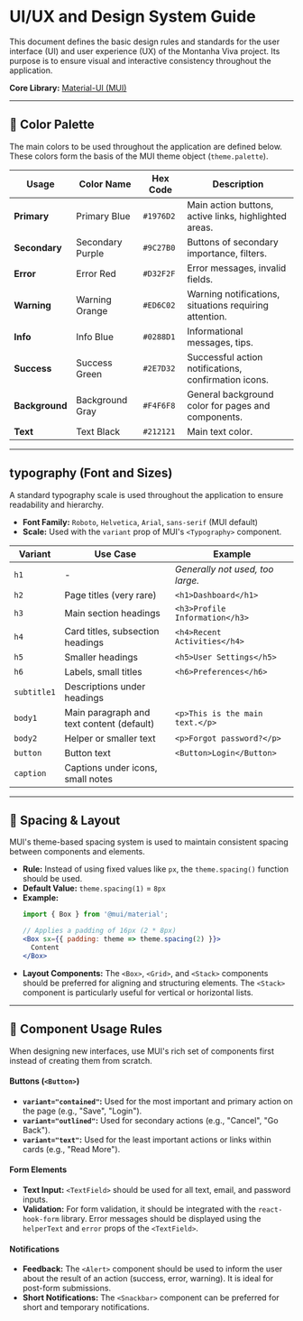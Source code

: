 # UI/UX and Design System Guide

This document defines the basic design rules and standards for the user interface (UI) and user experience (UX) of the Montanha Viva project. Its purpose is to ensure visual and interactive consistency throughout the application.

**Core Library:** [Material-UI (MUI)](https://mui.com/)

---

## 🎨 Color Palette

The main colors to be used throughout the application are defined below. These colors form the basis of the MUI theme object (`theme.palette`).

| Usage      | Color Name      | Hex Code  | Description                                              |
|------------|-----------------|-----------|----------------------------------------------------------|
| **Primary**  | Primary Blue    | `#1976D2` | Main action buttons, active links, highlighted areas.    |
| **Secondary**| Secondary Purple| `#9C27B0` | Buttons of secondary importance, filters.                |
| **Error**    | Error Red       | `#D32F2F` | Error messages, invalid fields.                          |
| **Warning**  | Warning Orange  | `#ED6C02` | Warning notifications, situations requiring attention.   |
| **Info**     | Info Blue       | `#0288D1` | Informational messages, tips.                            |
| **Success**  | Success Green   | `#2E7D32` | Successful action notifications, confirmation icons.     |
| **Background**| Background Gray | `#F4F6F8` | General background color for pages and components.       |
| **Text**     | Text Black      | `#212121` | Main text color.                                         |

---

##  typography (Font and Sizes)

A standard typography scale is used throughout the application to ensure readability and hierarchy.

-   **Font Family:** `Roboto`, `Helvetica`, `Arial`, `sans-serif` (MUI default)
-   **Scale:** Used with the `variant` prop of MUI's `<Typography>` component.

| Variant     | Use Case                          | Example                          |
|-------------|-----------------------------------|----------------------------------|
| `h1`        | -                                 | _Generally not used, too large._ |
| `h2`        | Page titles (very rare)           | `<h1>Dashboard</h1>`             |
| `h3`        | Main section headings             | `<h3>Profile Information</h3>`   |
| `h4`        | Card titles, subsection headings  | `<h4>Recent Activities</h4>`     |
| `h5`        | Smaller headings                  | `<h5>User Settings</h5>`         |
| `h6`        | Labels, small titles              | `<h6>Preferences</h6>`           |
| `subtitle1` | Descriptions under headings       |                                  |
| `body1`     | Main paragraph and text content (default) | `<p>This is the main text.</p>` |
| `body2`     | Helper or smaller text            | `<p>Forgot password?</p>`        |
| `button`    | Button text                       | `<Button>Login</Button>`         |
| `caption`   | Captions under icons, small notes |                                  |

---

## 📏 Spacing & Layout

MUI's theme-based spacing system is used to maintain consistent spacing between components and elements.

-   **Rule:** Instead of using fixed values like `px`, the `theme.spacing()` function should be used.
-   **Default Value:** `theme.spacing(1)` = `8px`
-   **Example:**
    ```jsx
    import { Box } from '@mui/material';

    // Applies a padding of 16px (2 * 8px)
    <Box sx={{ padding: theme => theme.spacing(2) }}>
      Content
    </Box>
    ```
-   **Layout Components:** The `<Box>`, `<Grid>`, and `<Stack>` components should be preferred for aligning and structuring elements. The `<Stack>` component is particularly useful for vertical or horizontal lists.

---

## 🧩 Component Usage Rules

When designing new interfaces, use MUI's rich set of components first instead of creating them from scratch.

#### **Buttons (`<Button>`)**
-   **`variant="contained"`:** Used for the most important and primary action on the page (e.g., "Save", "Login").
-   **`variant="outlined"`:** Used for secondary actions (e.g., "Cancel", "Go Back").
-   **`variant="text"`:** Used for the least important actions or links within cards (e.g., "Read More").

#### **Form Elements**
-   **Text Input:** `<TextField>` should be used for all text, email, and password inputs.
-   **Validation:** For form validation, it should be integrated with the `react-hook-form` library. Error messages should be displayed using the `helperText` and `error` props of the `<TextField>`.

#### **Notifications**
-   **Feedback:** The `<Alert>` component should be used to inform the user about the result of an action (success, error, warning). It is ideal for post-form submissions.
-   **Short Notifications:** The `<Snackbar>` component can be preferred for short and temporary notifications. 